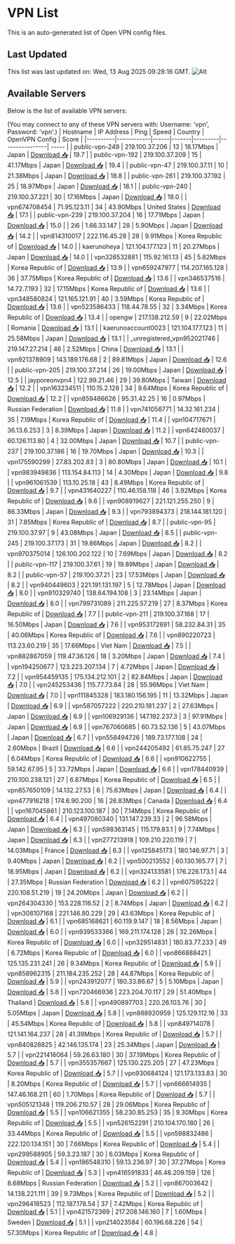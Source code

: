 # VPN List

This is an auto-generated list of Open VPN config files.

## Last Updated

This list was last updated on: Wed, 13 Aug 2025 09:28:16 GMT.
![Alt](https://repobeats.axiom.co/api/embed/186b98318ef1479477931607c1ad7d823f12451f.svg "Repobeats analytics image")

## Available Servers

Below is the list of available VPN servers:

(You may connect to any of these VPN servers with: Username: 'vpn', Password: 'vpn'.)
| Hostname | IP Address | Ping | Speed | Country | OpenVPN Config | Score |
|----------|------------|------|-------|---------|----------------| ----- |
| public-vpn-249 | 219.100.37.206 | 13 | 18.17Mbps | Japan | [Download 📥](./configs/server_0_JP.ovpn) | 19.7 |
| public-vpn-192 | 219.100.37.209 | 15 | 41.17Mbps | Japan | [Download 📥](./configs/server_1_JP.ovpn) | 19.4 |
| public-vpn-47 | 219.100.37.11 | 10 | 21.38Mbps | Japan | [Download 📥](./configs/server_2_JP.ovpn) | 18.8 |
| public-vpn-261 | 219.100.37.192 | 25 | 18.97Mbps | Japan | [Download 📥](./configs/server_3_JP.ovpn) | 18.1 |
| public-vpn-240 | 219.100.37.221 | 30 | 17.16Mbps | Japan | [Download 📥](./configs/server_4_JP.ovpn) | 18.0 |
| vpn674708454 | 71.95.123.11 | 34 | 43.90Mbps | United States | [Download 📥](./configs/server_5_US.ovpn) | 17.1 |
| public-vpn-239 | 219.100.37.204 | 16 | 17.71Mbps | Japan | [Download 📥](./configs/server_6_JP.ovpn) | 15.0 |
| 2i6 | 1.66.33.147 | 28 | 5.90Mbps | Japan | [Download 📥](./configs/server_7_JP.ovpn) | 14.2 |
| vpn814310017 | 222.116.45.28 | 28 | 9.91Mbps | Korea Republic of | [Download 📥](./configs/server_8_KR.ovpn) | 14.0 |
| kaerunoheya | 121.104.177.123 | 11 | 20.27Mbps | Japan | [Download 📥](./configs/server_9_JP.ovpn) | 14.0 |
| vpn326532881 | 115.92.161.13 | 45 | 5.82Mbps | Korea Republic of | [Download 📥](./configs/server_10_KR.ovpn) | 13.9 |
| vpn659247977 | 114.207.165.128 | 36 | 37.75Mbps | Korea Republic of | [Download 📥](./configs/server_11_KR.ovpn) | 13.6 |
| vpn346537516 | 14.72.7.193 | 32 | 17.15Mbps | Korea Republic of | [Download 📥](./configs/server_12_KR.ovpn) | 13.6 |
| vpn348580824 | 121.165.121.91 | 40 | 3.59Mbps | Korea Republic of | [Download 📥](./configs/server_13_KR.ovpn) | 13.6 |
| vpn523586433 | 118.44.78.55 | 32 | 3.34Mbps | Korea Republic of | [Download 📥](./configs/server_14_KR.ovpn) | 13.4 |
| opengw | 217.138.212.59 | 9 | 22.02Mbps | Romania | [Download 📥](./configs/server_15_RO.ovpn) | 13.1 |
| kaerunoaccount0023 | 121.104.177.123 | 11 | 25.58Mbps | Japan | [Download 📥](./configs/server_16_JP.ovpn) | 13.1 |
| _unregistered_vpn952021746 | 219.147.27.214 | 46 | 2.52Mbps | China | [Download 📥](./configs/server_17_CN.ovpn) | 13.1 |
| vpn921378909 | 143.189.176.68 | 2 | 89.81Mbps | Japan | [Download 📥](./configs/server_18_JP.ovpn) | 12.6 |
| public-vpn-205 | 219.100.37.214 | 26 | 19.00Mbps | Japan | [Download 📥](./configs/server_19_JP.ovpn) | 12.5 |
| jayporeonvpn4 | 122.99.21.46 | 29 | 39.80Mbps | Taiwan | [Download 📥](./configs/server_20_TW.ovpn) | 12.2 |
| vpn163234511 | 110.15.2.128 | 34 | 9.64Mbps | Korea Republic of | [Download 📥](./configs/server_21_KR.ovpn) | 12.2 |
| vpn859486626 | 95.31.42.25 | 16 | 0.97Mbps | Russian Federation | [Download 📥](./configs/server_22_RU.ovpn) | 11.8 |
| vpn741056771 | 14.32.161.234 | 35 | 7.19Mbps | Korea Republic of | [Download 📥](./configs/server_23_KR.ovpn) | 11.4 |
| vpn104717671 | 36.13.6.253 | 3 | 8.39Mbps | Japan | [Download 📥](./configs/server_24_JP.ovpn) | 11.2 |
| vpn642460037 | 60.126.113.80 | 4 | 32.00Mbps | Japan | [Download 📥](./configs/server_25_JP.ovpn) | 10.7 |
| public-vpn-237 | 219.100.37.186 | 16 | 19.70Mbps | Japan | [Download 📥](./configs/server_26_JP.ovpn) | 10.3 |
| vpn175590299 | 27.83.202.83 | 3 | 80.80Mbps | Japan | [Download 📥](./configs/server_27_JP.ovpn) | 10.1 |
| vpn983949836 | 113.154.84.113 | 14 | 4.30Mbps | Japan | [Download 📥](./configs/server_28_JP.ovpn) | 9.8 |
| vpn961061539 | 113.10.25.18 | 43 | 8.49Mbps | Korea Republic of | [Download 📥](./configs/server_29_KR.ovpn) | 9.7 |
| vpn431640227 | 110.46.158.118 | 46 | 3.92Mbps | Korea Republic of | [Download 📥](./configs/server_30_KR.ovpn) | 9.6 |
| vpn908919627 | 221.121.255.250 | 9 | 86.33Mbps | Japan | [Download 📥](./configs/server_31_JP.ovpn) | 9.3 |
| vpn793894373 | 218.144.181.120 | 31 | 7.85Mbps | Korea Republic of | [Download 📥](./configs/server_32_KR.ovpn) | 8.7 |
| public-vpn-95 | 219.100.37.97 | 9 | 43.08Mbps | Japan | [Download 📥](./configs/server_33_JP.ovpn) | 8.5 |
| public-vpn-245 | 219.100.37.173 | 31 | 19.86Mbps | Japan | [Download 📥](./configs/server_34_JP.ovpn) | 8.2 |
| vpn970375014 | 126.100.202.122 | 10 | 7.69Mbps | Japan | [Download 📥](./configs/server_35_JP.ovpn) | 8.2 |
| public-vpn-117 | 219.100.37.61 | 19 | 19.89Mbps | Japan | [Download 📥](./configs/server_36_JP.ovpn) | 8.2 |
| public-vpn-57 | 219.100.37.21 | 23 | 17.53Mbps | Japan | [Download 📥](./configs/server_37_JP.ovpn) | 8.2 |
| vpn940449603 | 221.191.131.197 | 5 | 12.78Mbps | Japan | [Download 📥](./configs/server_38_JP.ovpn) | 8.0 |
| vpn910329740 | 138.64.194.108 | 3 | 23.14Mbps | Japan | [Download 📥](./configs/server_39_JP.ovpn) | 8.0 |
| vpn799731089 | 211.225.57.219 | 27 | 8.37Mbps | Korea Republic of | [Download 📥](./configs/server_40_KR.ovpn) | 7.7 |
| public-vpn-211 | 219.100.37.168 | 17 | 16.50Mbps | Japan | [Download 📥](./configs/server_41_JP.ovpn) | 7.6 |
| vpn953172691 | 58.232.84.31 | 35 | 40.06Mbps | Korea Republic of | [Download 📥](./configs/server_42_KR.ovpn) | 7.6 |
| vpn890220723 | 113.23.60.219 | 35 | 17.66Mbps | Viet Nam | [Download 📥](./configs/server_43_VN.ovpn) | 7.5 |
| vpn882867059 | 119.47.36.126 | 18 | 3.20Mbps | Japan | [Download 📥](./configs/server_44_JP.ovpn) | 7.4 |
| vpn194250677 | 123.223.207.134 | 7 | 4.72Mbps | Japan | [Download 📥](./configs/server_45_JP.ovpn) | 7.2 |
| vpn954459135 | 175.134.212.101 | 2 | 82.84Mbps | Japan | [Download 📥](./configs/server_46_JP.ovpn) | 7.0 |
| vpn245253436 | 115.77.73.84 | 28 | 55.96Mbps | Viet Nam | [Download 📥](./configs/server_47_VN.ovpn) | 7.0 |
| vpn111845328 | 183.180.156.195 | 11 | 13.32Mbps | Japan | [Download 📥](./configs/server_48_JP.ovpn) | 6.9 |
| vpn587057222 | 220.210.181.237 | 2 | 27.63Mbps | Japan | [Download 📥](./configs/server_49_JP.ovpn) | 6.9 |
| vpn106929136 | 147.192.237.3 | 3 | 97.91Mbps | Japan | [Download 📥](./configs/server_50_JP.ovpn) | 6.9 |
| vpn767060685 | 60.73.52.136 | 5 | 43.07Mbps | Japan | [Download 📥](./configs/server_51_JP.ovpn) | 6.7 |
| vpn558494726 | 189.73.177.108 | 24 | 2.60Mbps | Brazil | [Download 📥](./configs/server_52_BR.ovpn) | 6.6 |
| vpn244205492 | 61.85.75.247 | 27 | 6.04Mbps | Korea Republic of | [Download 📥](./configs/server_53_KR.ovpn) | 6.6 |
| vpn910622755 | 59.142.67.95 | 5 | 33.72Mbps | Japan | [Download 📥](./configs/server_54_JP.ovpn) | 6.6 |
| vpn178440939 | 210.100.238.121 | 27 | 6.87Mbps | Korea Republic of | [Download 📥](./configs/server_55_KR.ovpn) | 6.5 |
| vpn857650109 | 14.132.27.53 | 6 | 75.63Mbps | Japan | [Download 📥](./configs/server_56_JP.ovpn) | 6.4 |
| vpn477916218 | 174.6.90.200 | 16 | 26.83Mbps | Canada | [Download 📥](./configs/server_57_CA.ovpn) | 6.4 |
| vpn167045861 | 210.123.100.187 | 30 | 7.14Mbps | Korea Republic of | [Download 📥](./configs/server_58_KR.ovpn) | 6.4 |
| vpn497080340 | 131.147.239.33 | 2 | 96.58Mbps | Japan | [Download 📥](./configs/server_59_JP.ovpn) | 6.3 |
| vpn598363145 | 115.179.83.1 | 9 | 7.74Mbps | Japan | [Download 📥](./configs/server_60_JP.ovpn) | 6.3 |
| vpn277213918 | 109.210.220.119 | 7 | 14.03Mbps | France | [Download 📥](./configs/server_61_FR.ovpn) | 6.3 |
| vpn125845173 | 180.146.97.71 | 3 | 9.40Mbps | Japan | [Download 📥](./configs/server_62_JP.ovpn) | 6.2 |
| vpn500213552 | 60.130.165.77 | 7 | 18.95Mbps | Japan | [Download 📥](./configs/server_63_JP.ovpn) | 6.2 |
| vpn324133581 | 176.226.173.1 | 44 | 27.35Mbps | Russian Federation | [Download 📥](./configs/server_64_RU.ovpn) | 6.2 |
| vpn607595222 | 220.108.51.219 | 19 | 24.20Mbps | Japan | [Download 📥](./configs/server_65_JP.ovpn) | 6.2 |
| vpn264304330 | 153.228.116.52 | 2 | 8.74Mbps | Japan | [Download 📥](./configs/server_66_JP.ovpn) | 6.2 |
| vpn308107168 | 221.146.80.229 | 29 | 43.63Mbps | Korea Republic of | [Download 📥](./configs/server_67_KR.ovpn) | 6.1 |
| vpn685168621 | 60.119.9.147 | 18 | 8.56Mbps | Japan | [Download 📥](./configs/server_68_JP.ovpn) | 6.0 |
| vpn939533366 | 169.211.174.128 | 26 | 32.26Mbps | Korea Republic of | [Download 📥](./configs/server_69_KR.ovpn) | 6.0 |
| vpn329514831 | 180.83.77.233 | 49 | 6.72Mbps | Korea Republic of | [Download 📥](./configs/server_70_KR.ovpn) | 6.0 |
| vpn866888421 | 125.135.231.241 | 26 | 9.34Mbps | Korea Republic of | [Download 📥](./configs/server_71_KR.ovpn) | 5.9 |
| vpn858962315 | 211.184.235.252 | 28 | 44.87Mbps | Korea Republic of | [Download 📥](./configs/server_72_KR.ovpn) | 5.9 |
| vpn243912077 | 180.33.86.67 | 5 | 5.10Mbps | Japan | [Download 📥](./configs/server_73_JP.ovpn) | 5.8 |
| vpn720466936 | 223.204.70.117 | 29 | 51.40Mbps | Thailand | [Download 📥](./configs/server_74_TH.ovpn) | 5.8 |
| vpn490897703 | 220.26.103.76 | 30 | 5.05Mbps | Japan | [Download 📥](./configs/server_75_JP.ovpn) | 5.8 |
| vpn888920959 | 125.129.112.16 | 33 | 45.54Mbps | Korea Republic of | [Download 📥](./configs/server_76_KR.ovpn) | 5.8 |
| vpn849714078 | 121.141.164.237 | 28 | 41.39Mbps | Korea Republic of | [Download 📥](./configs/server_77_KR.ovpn) | 5.7 |
| vpn840828825 | 42.146.135.174 | 23 | 25.34Mbps | Japan | [Download 📥](./configs/server_78_JP.ovpn) | 5.7 |
| vpn221416064 | 59.26.63.180 | 30 | 37.19Mbps | Korea Republic of | [Download 📥](./configs/server_79_KR.ovpn) | 5.7 |
| vpn355357667 | 125.130.225.205 | 27 | 47.23Mbps | Korea Republic of | [Download 📥](./configs/server_80_KR.ovpn) | 5.7 |
| vpn930684124 | 121.173.133.83 | 30 | 8.20Mbps | Korea Republic of | [Download 📥](./configs/server_81_KR.ovpn) | 5.7 |
| vpn666614935 | 147.46.168.211 | 60 | 1.70Mbps | Korea Republic of | [Download 📥](./configs/server_82_KR.ovpn) | 5.7 |
| vpn505121348 | 119.206.210.57 | 28 | 29.06Mbps | Korea Republic of | [Download 📥](./configs/server_83_KR.ovpn) | 5.5 |
| vpn106621355 | 58.230.85.253 | 35 | 9.30Mbps | Korea Republic of | [Download 📥](./configs/server_84_KR.ovpn) | 5.5 |
| vpn526152291 | 210.104.170.180 | 26 | 33.44Mbps | Korea Republic of | [Download 📥](./configs/server_85_KR.ovpn) | 5.5 |
| vpn598832486 | 222.120.134.151 | 30 | 7.66Mbps | Korea Republic of | [Download 📥](./configs/server_86_KR.ovpn) | 5.4 |
| vpn299588905 | 59.3.23.187 | 30 | 6.03Mbps | Korea Republic of | [Download 📥](./configs/server_87_KR.ovpn) | 5.4 |
| vpn186548310 | 59.13.236.97 | 30 | 37.27Mbps | Korea Republic of | [Download 📥](./configs/server_88_KR.ovpn) | 5.3 |
| vpn416591833 | 46.48.209.159 | 126 | 8.68Mbps | Russian Federation | [Download 📥](./configs/server_89_RU.ovpn) | 5.2 |
| vpn867003642 | 14.138.221.111 | 39 | 9.73Mbps | Korea Republic of | [Download 📥](./configs/server_90_KR.ovpn) | 5.2 |
| vpn296418523 | 112.187.178.54 | 37 | 7.42Mbps | Korea Republic of | [Download 📥](./configs/server_91_KR.ovpn) | 5.1 |
| vpn421572369 | 217.208.146.160 | 7 | 1.60Mbps | Sweden | [Download 📥](./configs/server_92_SE.ovpn) | 5.1 |
| vpn214023584 | 60.196.68.226 | 54 | 57.30Mbps | Korea Republic of | [Download 📥](./configs/server_93_KR.ovpn) | 4.8 |
